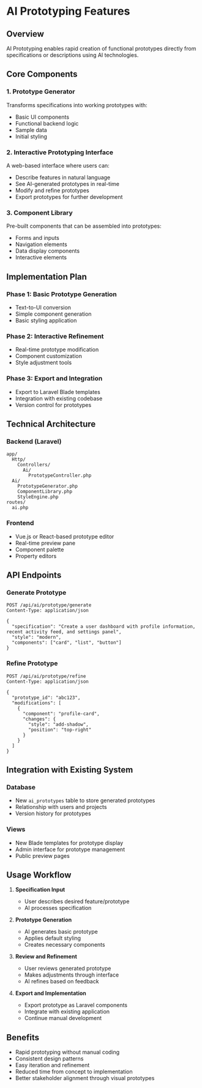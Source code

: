 # AI Prototyping Features

## Overview
AI Prototyping enables rapid creation of functional prototypes directly from specifications or descriptions using AI technologies.

## Core Components

### 1. Prototype Generator
Transforms specifications into working prototypes with:
- Basic UI components
- Functional backend logic
- Sample data
- Initial styling

### 2. Interactive Prototyping Interface
A web-based interface where users can:
- Describe features in natural language
- See AI-generated prototypes in real-time
- Modify and refine prototypes
- Export prototypes for further development

### 3. Component Library
Pre-built components that can be assembled into prototypes:
- Forms and inputs
- Navigation elements
- Data display components
- Interactive elements

## Implementation Plan

### Phase 1: Basic Prototype Generation
- Text-to-UI conversion
- Simple component generation
- Basic styling application

### Phase 2: Interactive Refinement
- Real-time prototype modification
- Component customization
- Style adjustment tools

### Phase 3: Export and Integration
- Export to Laravel Blade templates
- Integration with existing codebase
- Version control for prototypes

## Technical Architecture

### Backend (Laravel)
```
app/
  Http/
    Controllers/
      Ai/
        PrototypeController.php
  Ai/
    PrototypeGenerator.php
    ComponentLibrary.php
    StyleEngine.php
routes/
  ai.php
```

### Frontend
- Vue.js or React-based prototype editor
- Real-time preview pane
- Component palette
- Property editors

## API Endpoints

### Generate Prototype
```
POST /api/ai/prototype/generate
Content-Type: application/json

{
  "specification": "Create a user dashboard with profile information, recent activity feed, and settings panel",
  "style": "modern",
  "components": ["card", "list", "button"]
}
```

### Refine Prototype
```
POST /api/ai/prototype/refine
Content-Type: application/json

{
  "prototype_id": "abc123",
  "modifications": [
    {
      "component": "profile-card",
      "changes": {
        "style": "add-shadow",
        "position": "top-right"
      }
    }
  ]
}
```

## Integration with Existing System

### Database
- New `ai_prototypes` table to store generated prototypes
- Relationship with users and projects
- Version history for prototypes

### Views
- New Blade templates for prototype display
- Admin interface for prototype management
- Public preview pages

## Usage Workflow

1. **Specification Input**
   - User describes desired feature/prototype
   - AI processes specification

2. **Prototype Generation**
   - AI generates basic prototype
   - Applies default styling
   - Creates necessary components

3. **Review and Refinement**
   - User reviews generated prototype
   - Makes adjustments through interface
   - AI refines based on feedback

4. **Export and Implementation**
   - Export prototype as Laravel components
   - Integrate with existing application
   - Continue manual development

## Benefits
- Rapid prototyping without manual coding
- Consistent design patterns
- Easy iteration and refinement
- Reduced time from concept to implementation
- Better stakeholder alignment through visual prototypes